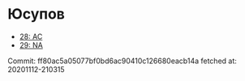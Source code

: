 # Юсупов
- [28: AC](28.md)
- [29: NA](29.md)

Commit: ff80ac5a05077bf0bd6ac90410c126680eacb14a
 fetched at: 20201112-210315
